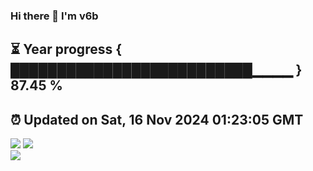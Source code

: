 ### Hi there 👋  I'm v6b  
⏳ Year progress { ██████████████████████████▁▁▁▁ } 87.45 %
---
⏰ Updated on Sat, 16 Nov 2024 01:23:05 GMT
---
![](https://github-readme-stats.vercel.app/api?username=v6b&bg_color=30,e96443,904e95&title_color=fff&text_color=fff&layout=compact)
![](https://github-readme-stats.vercel.app/api/top-langs/?username=v6b&layout=compact&bg_color=30,e96443,904e95&title_color=fff&text_color=fff)  
![](https://gcore.jsdelivr.net/gh/v6b/v6b@main/assets/github-contribution-grid-snake.svg)

